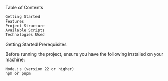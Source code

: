 

Table of Contents

    Getting Started
    Features
    Project Structure
    Available Scripts
    Technologies Used

Getting Started
Prerequisites

Before running the project, ensure you have the following installed on your machine:

    Node.js (version 22 or higher)
    npm or pnpm
